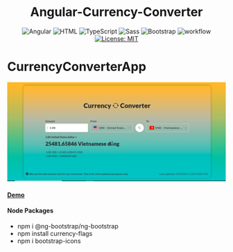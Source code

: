<h1 align="center"> Angular-Currency-Converter  </h1>
<div align="center">

![Angular](https://img.shields.io/badge/Angular-DD0031?logo=angular&logoColor=white)
![HTML](https://img.shields.io/badge/HTML5-E34F26?logo=html5&logoColor=white)
![TypeScript](https://img.shields.io/badge/TypeScript-007ACC?logo=typescript&logoColor=white)
![Sass](https://img.shields.io/badge/Sass-CC6699?logo=sass&logoColor=white)
![Bootstrap](https://img.shields.io/badge/Bootstrap-563D7C?logo=bootstrap&logoColor=white)
![workflow](https://github.com/daniel-szulc/angular-currency-converter/actions/workflows/pages/pages-build-deployment/badge.svg)
[![License: MIT](https://img.shields.io/badge/License-MIT-yellow.svg)](https://opensource.org/licenses/MIT)

</div>

# CurrencyConverterApp

<img src='./src/assets/ccapp.PNG'>

<a href="https://currencycconverter.vercel.app/" target="_blank">
    <h4>Demo</h4>
  </a>

<h4>Node Packages</h4>

<ul style="list-style-type:disc;">
  <li>npm i @ng-bootstrap/ng-bootstrap</li>
  <li>npm install currency-flags</li>
  <li>npm i bootstrap-icons</li>
</ul>
